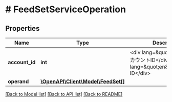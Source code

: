 # # FeedSetServiceOperation

## Properties

Name | Type | Description | Notes
------------ | ------------- | ------------- | -------------
**account_id** | **int** | &lt;div lang&#x3D;\&quot;ja\&quot;&gt;アカウントID&lt;/div&gt; &lt;div lang&#x3D;\&quot;en\&quot;&gt;Account ID&lt;/div&gt; |
**operand** | [**\OpenAPI\Client\Model\FeedSet[]**](FeedSet.md) |  |

[[Back to Model list]](../../README.md#models) [[Back to API list]](../../README.md#endpoints) [[Back to README]](../../README.md)
